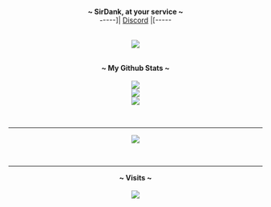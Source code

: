 <p align='center'>
  <b>~ SirDank, at your service ~</b><br>
  -----]| <a href="https://discord.gg/M6rgcd6m2S">Discord</a> |[-----
</p>

<p align="center"><br>
  <a href="https://github.com/SirDank">
    <img src="https://lanyard-profile-readme.vercel.app/api/761467343427207169"/>
     </a>
</p>

<p align="center">
  <br>
	<b>~ My Github Stats ~</b><br><br>
    	<img src="https://github-readme-streak-stats.herokuapp.com/?user=SirDank&theme=midnight-purple&hide_border=true">
	<br>
	<img src="https://github-readme-stats.vercel.app/api?username=SirDank&include_all_commits=true&show_icons=true&hide_border=true&hide_title=true&count_private=true&theme=midnight-purple">
	<br>
	<img src="https://github-readme-stats.vercel.app/api/top-langs/?username=SirDank&layout=compact&count_private=true&langs_count=8&hide_border=true&theme=midnight-purple">
</p>
<p>&nbsp;</p>    

---  

<p align="center">
<img src="https://i.imgur.com/bXUYFpH.png">
</p>
<p>&nbsp;</p>    

---  

<p align="center">
  <b>~ Visits ~</b><br><br>
  <img src="https://profile-counter.glitch.me/SirDank/count.svg" />
</p>
